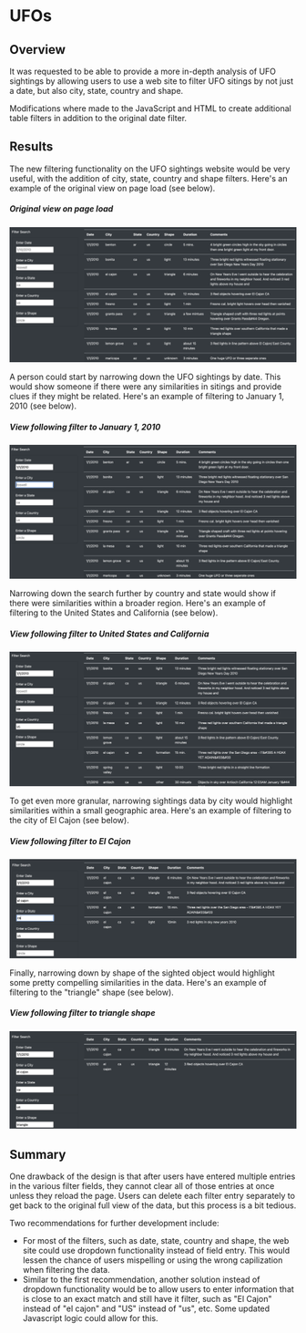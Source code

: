 # UFOs

## Overview

It was requested to be able to provide a more in-depth analysis of UFO sightings by allowing users to use a web site to filter UFO sitings by not just a date, but also city, state, country and shape.

Modifications where made to the JavaScript and HTML to create additional table filters in addition to the original date filter.

## Results

The new filtering functionality on the UFO sightings website would be very useful, with the addition of city, state, country and shape filters. Here's an example of the original view on page load (see below).

##### *Original view on page load*
![Original view on page load](./static/images/filter_orig1.png)

A person could start by narrowing down the UFO sightings by date. This would show someone if there were any similarities in sitings and provide clues if they might be related. Here's an example of filtering to January 1, 2010 (see below).

##### *View following filter to January 1, 2010*
![View following filter to January 1, 2010](./static/images/filter_date2.png)

Narrowing down the search further by country and state would show if there were similarities within a broader region. Here's an example of filtering to the United States and California (see below).

##### *View following filter to United States and California*
![View following filter to United States and California](./static/images/filter_country_state3.png)

To get even more granular, narrowing sightings data by city would highlight similarities within a small geographic area. Here's an example of filtering to the city of El Cajon (see below).

##### *View following filter to El Cajon*
![View following filter to El Cajon](./static/images/filter_city4.png)

Finally, narrowing down by shape of the sighted object would highlight some pretty compelling similarities in the data. Here's an example of filtering to the "triangle" shape (see below).

##### *View following filter to triangle shape*
![View following filter to triangle shape](./static/images/filter_shape5.png)

## Summary

One drawback of the design is that after users have entered multiple entries in the various filter fields, they cannot clear all of those entries at once unless they reload the page. Users can delete each filter entry separately to get back to the original full view of the data, but this process is a bit tedious.

Two recommendations for further development include:
- For most of the filters, such as date, state, country and shape, the web site could use dropdown functionality instead of field entry. This would lessen the chance of users mispelling or using the wrong capilization when filtering the data. 
- Similar to the first recommendation, another solution instead of dropdown functionality would be to allow users to enter information that is close to an exact match and still have it filter, such as "El Cajon" instead of "el cajon" and "US" instead of "us", etc. Some updated Javascript logic could allow for this.
